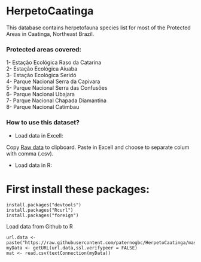 # HerpetoCaatinga
This database contains herpetofauna species list for most of the Protected Areas in Caatinga, Northeast Brazil.

### Protected areas covered:
1- Estação Ecológica Raso da Catarina  
2- Estação Ecológica Aiuaba  
3- Estação Ecológica Seridó  
4- Parque Nacional Serra da Capivara  
5- Parque Nacional Serra das Confusões   
6- Parque Nacional Ubajara  
7- Parque Nacional Chapada Diamantina  
8- Parque Nacional Catimbau  

### How to use this dataset?

* Load data in Excell:  

Copy [Raw data]( https://raw.githubusercontent.com/paternogbc/HerpetoCaatinga/master/Herpeto_dataset.csv) to clipboard. Paste in Excell and choose to separate colum with comma (.csv). 

* Load data in R:  

# First install these packages:
```
install.packages("devtools")
install.packages("Rcurl")
install.packages("foreign")
```

Load data from Github to R

```
url.data <- paste("https://raw.githubusercontent.com/paternogbc/HerpetoCaatinga/master/Herpeto_dataset.csv",sep="")
myData <- getURL(url.data,ssl.verifypeer = FALSE)
mat <- read.csv(textConnection(myData))
``` 


